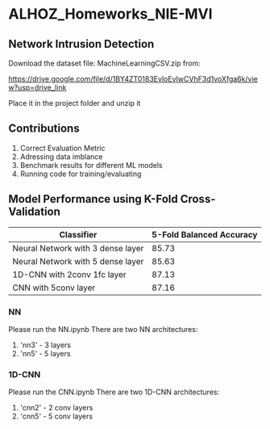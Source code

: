 # ALHOZ_Homeworks_NIE-MVI

## Network Intrusion Detection

Download the dataset file: MachineLearningCSV.zip from:

https://drive.google.com/file/d/1BY4ZT0183EvloEvIwCVhF3d1voXfga6k/view?usp=drive_link

Place it in the project folder and unzip it

## Contributions

1. Correct Evaluation Metric
2. Adressing data imblance
3. Benchmark results for different ML models
4. Running code for training/evaluating



## Model Performance using K-Fold Cross-Validation

| Classifier                        | 5-Fold Balanced Accuracy |
| --------------------------------- | ------------------------ |
| Neural Network with 3 dense layer | 85.73                    |
| Neural Network with 5 dense layer | 85.63                    |
| 1D-CNN with 2conv 1fc layer       | 87.13                    |
| CNN with 5conv layer              | 87.16                    |



### NN

Please run the NN.ipynb
There are two NN architectures:

1. 'nn3' - 3 layers
2. 'nn5' - 5 layers

### 1D-CNN

Please run the CNN.ipynb
There are two 1D-CNN architectures:

1. 'cnn2' - 2 conv layers
2. 'cnn5' - 5 conv layers

